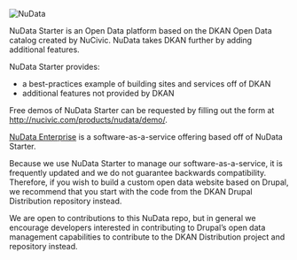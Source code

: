 ![NuData](http://nudatademo-dev.nuamsdev.com/sites/all/themes/nudata/logo.png)

NuData Starter is an Open Data platform based on the DKAN Open Data catalog created by NuCivic. NuData takes DKAN further by adding additional features.

NuData Starter provides:

* a best-practices example of building sites and services off of DKAN
* additional features not provided by DKAN

Free demos of NuData Starter can be requested by filling out the form at http://nucivic.com/products/nudata/demo/.

[NuData Enterprise](http://www.nucivic.com/products/nudata/enterprise/) is a software-as-a-service offering based off of NuData Starter.

Because we use NuData Starter to manage our software-as-a-service, it is frequently updated and we do not guarantee backwards compatibility.   Therefore, if you wish to build a custom open data website based on Drupal, we recommend that you start with the code from the DKAN Drupal Distribution repository instead.

We are open to contributions to this NuData repo, but in general we encourage developers interested in contributing to Drupal’s open data management capabilities to contribute to the DKAN Distribution project and repository instead.
